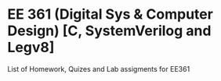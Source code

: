 # EE 361 (Digital Sys & Computer Design) [C, SystemVerilog and Legv8]

List of Homework, Quizes and Lab assigments for EE361

